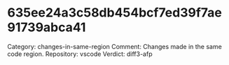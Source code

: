 # 635ee24a3c58db454bcf7ed39f7ae91739abca41

Category: changes-in-same-region
Comment: Changes made in the same code region.
Repository: vscode
Verdict: diff3-afp